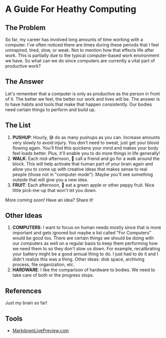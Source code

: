 # A Guide For Heathy Computing

## The Problem
So far, my career has involved long amounts of time working with a computer. I've often noticed there are times during these periods that I feel uninspired, tired, slow, or weak. Not to mention how that effects life after work. This is partially due to the typical computer-based work environment we have. So what can we do since computers are currently a vital part of productive work?

## The Answer
Let's remember that a computer is only as productive as the person in front of it. The better we feel, the better our work and lives will be. The answer is to have habits and tools that make that happen consistently. Our bodies need certain things to perform and build up.

## The List
1. **PUSHUP**: Hourly, 😅 do as many pushups as you can. Increase amounts very slowly to avoid injury. You don't need to sweat, just get your blood flowing again. You'll find this quickens your mind and makes your body feel loads better. Plus, it'll enable you to do more things in life generally!
2. **WALK**: Each mid-afternoon, 🤙 call a friend and go for a walk around the block. This will help activate that human part of your brain again and allow you to come up with creative ideas that makes sense to real people (those not in "computer mode"). Maybe you'll see something outside that will give you a new idea.
3. **FRUIT**: Each afternoon, 🍏 eat a green apple or other peppy fruit. Nice little pick-me-up that won't let you down.

More coming soon! Have an idea? Share it!

## Other Ideas
1. **COMPUTERS**: I want to focus on human needs mostly since that is more important and gets ignored but maybe a list called "For Computers" would be good too. There are certain things we should be doing with our computers as well on a regular basis to keep them performing how we need them to so they don't slow us down. For example, recalibrating your battery might be a good annual thing to do. I just had to do it and I didn't realize this was a thing. Other ideas: disk space, archiving process, file organization, etc.
2. **HARDWARE**: I like the comparison of hardware to bodies. We need to take care of both or the progress stops.

## References
Just my brain so far!

## Tools
* [MarkdownLivePreview.com](https://markdownlivepreview.com)
